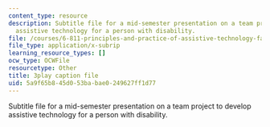 ```yaml
---
content_type: resource
description: Subtitle file for a mid-semester presentation on a team project to develop
  assistive technology for a person with disability.
file: /courses/6-811-principles-and-practice-of-assistive-technology-fall-2014/5a9f65b845d053babae0249627ff1d77_EWjWv1YBB7A.vtt
file_type: application/x-subrip
learning_resource_types: []
ocw_type: OCWFile
resourcetype: Other
title: 3play caption file
uid: 5a9f65b8-45d0-53ba-bae0-249627ff1d77
---
```

Subtitle file for a mid-semester presentation on a team project to develop assistive technology for a person with disability.

